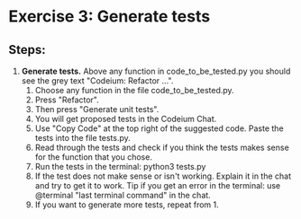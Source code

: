 # Exercise 3: Generate tests

## Steps:

1. **Generate tests.**
    Above any function in code_to_be_tested.py you should see the grey text "Codeium: Refactor ...".
    1. Choose any function in the file code_to_be_tested.py.
    2. Press "Refactor".
    3. Then press "Generate unit tests".
    4. You will get proposed tests in the Codeium Chat.
    5. Use "Copy Code" at the top right of the suggested code. Paste the tests into the file tests.py.
    6. Read through the tests and check if you think the tests makes sense for the function that you chose.
    7. Run the tests in the terminal:
        python3 tests.py
    8. If the test does not make sense or isn't working. Explain it in the chat and try to get it to work. Tip if you get an error in the terminal: use @terminal "last terminal command" in the chat.
    9. If you want to generate more tests, repeat from 1.

